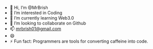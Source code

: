 - 👋 Hi, I’m @MrBrish
- 👀 I’m interested in Coding
- 🌱 I’m currently learning Web3.0
- 💞️ I’m looking to collaborate on Github
- 📫 mrbrish01@gmail.com
- 😄 
- ⚡ Fun fact: Programmers are tools for converting caffeine into code.
